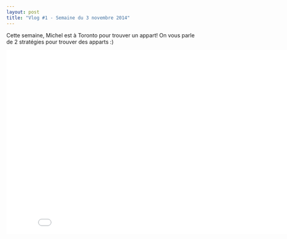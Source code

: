 ```yaml
---
layout: post
title: "Vlog #1 - Semaine du 3 novembre 2014"
---
```


Cette semaine, Michel est à Toronto pour trouver un appart! On vous parle de 2 stratégies pour trouver des apparts :)

<iframe width="853" height="480" src="//www.youtube.com/embed/COERVCZ8m10" frameborder="0" allowfullscreen></iframe>
